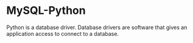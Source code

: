 # MySQL-Python
Python is a database driver. Database drivers are software that gives an application access to connect to a database.
